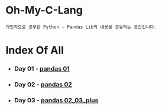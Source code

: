 # Oh-My-C-Lang
	개인적으로 공부한 Python - Pandas Lib의 내용을 공유하는 공간입니다.

# Index Of All

- ### Day 01 - [pandas 01](https://github.com/42starter/seujeon_story/tree/main/i-can-pandas/documents/day01)

- ### Day 02 - [pandas 02](https://github.com/42starter/seujeon_story/tree/main/i-can-pandas/documents/day02)

- ### Day 03 - [pandas 02_03_plus](https://github.com/42starter/seujeon_story/tree/main/i-can-pandas/documents/day03)
